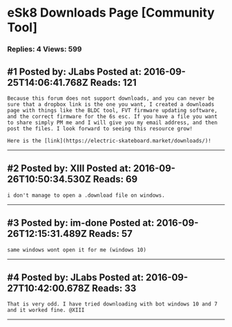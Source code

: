 # eSk8 Downloads Page \[Community Tool\]

### Replies: 4 Views: 599

## \#1 Posted by: JLabs Posted at: 2016-09-25T14:06:41.768Z Reads: 121

```
Because this forum does not support downloads, and you can never be sure that a dropbox link is the one you want, I created a downloads page with things like the BLDC tool, FVT firmware updating software, and the correct firmware for the 6s esc. If you have a file you want to share simply PM me and I will give you my email address, and then post the files. I look forward to seeing this resource grow!

Here is the [link](https://electric-skateboard.market/downloads/)!
```

---
## \#2 Posted by: XIII Posted at: 2016-09-26T10:50:34.530Z Reads: 69

```
i don't manage to open a .download file on windows.
```

---
## \#3 Posted by: im-done Posted at: 2016-09-26T12:15:31.489Z Reads: 57

```
same windows wont open it for me (windows 10)
```

---
## \#4 Posted by: JLabs Posted at: 2016-09-27T10:42:00.678Z Reads: 33

```
That is very odd. I have tried downloading with bot windows 10 and 7 and it worked fine. @XIII
```

---
